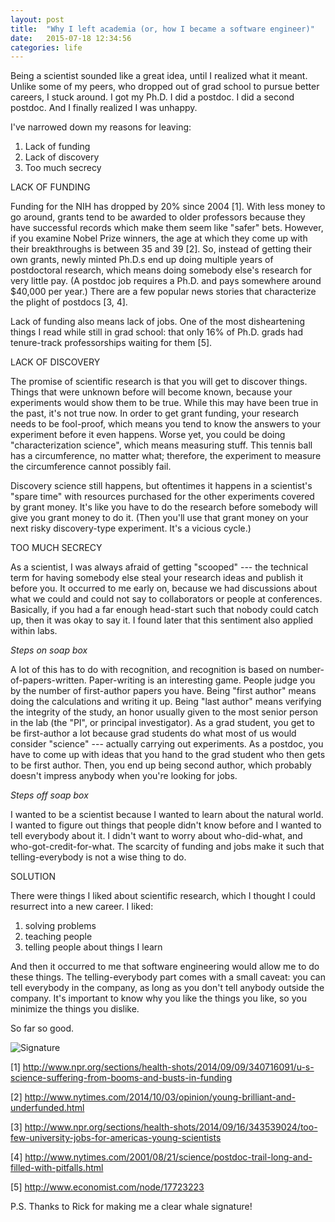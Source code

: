 ```yaml
---
layout: post
title:  "Why I left academia (or, how I became a software engineer)"
date:   2015-07-18 12:34:56
categories: life
---
```


Being a scientist sounded like a great idea, until I realized what it meant.  Unlike some of my peers, who dropped out of grad school to pursue better careers, I stuck around.  I got my Ph.D.  I did a postdoc.  I did a second postdoc.  And I finally realized I was unhappy.

I've narrowed down my reasons for leaving:

1. Lack of funding
2. Lack of discovery
3. Too much secrecy


LACK OF FUNDING

Funding for the NIH has dropped by 20% since 2004 [1].  With less money to go around, grants tend to be awarded to older professors because they have successful records which make them seem like "safer" bets.  However, if you examine Nobel Prize winners, the age at which they come up with their breakthroughs is between 35 and 39 [2].  So, instead of getting their own grants, newly minted Ph.D.s end up doing multiple years of postdoctoral research, which means doing somebody else's research for very little pay.  (A postdoc job requires a Ph.D. and pays somewhere around $40,000 per year.)   There are a few popular news stories that characterize the plight of postdocs [3, 4].

Lack of funding also means lack of jobs.  One of the most disheartening things I read while still in grad school:  that only 16% of Ph.D. grads had tenure-track professorships waiting for them [5].



LACK OF DISCOVERY

The promise of scientific research is that you will get to discover things.  Things that were unknown before will become known, because your experiments would show them to be true.  While this may have been true in the past, it's not true now.  In order to get grant funding, your research needs to be fool-proof, which means you tend to know the answers to your experiment before it even happens.  Worse yet, you could be doing "characterization science", which means measuring stuff.  This tennis ball has a circumference, no matter what; therefore, the experiment to measure the circumference cannot possibly fail.

Discovery science still happens, but oftentimes it happens in a scientist's "spare time" with resources purchased for the other experiments covered by grant money.  It's like you have to do the research before somebody will give you grant money to do it.  (Then you'll use that grant money on your next risky discovery-type experiment.  It's a vicious cycle.)



TOO MUCH SECRECY

As a scientist, I was always afraid of getting "scooped" --- the technical term for having somebody else steal your research ideas and publish it before you.  It occurred to me early on, because we had discussions about what we could and could not say to collaborators or people at conferences.  Basically, if you had a far enough head-start such that nobody could catch up, then it was okay to say it.  I found later that this sentiment also applied within labs.

*Steps on soap box*

A lot of this has to do with recognition, and recognition is based on number-of-papers-written.  Paper-writing is an interesting game.  People judge you by the number of first-author papers you have.  Being "first author" means doing the calculations and writing it up.  Being "last author" means verifying the integrity of the study, an honor usually given to the most senior person in the lab (the "PI", or principal investigator).  As a grad student, you get to be first-author a lot because grad students do what most of us would consider "science" --- actually carrying out experiments.  As a postdoc, you have to come up with ideas that you hand to the grad student who then gets to be first author.  Then, you end up being second author, which probably doesn't impress anybody when you're looking for jobs.

*Steps off soap box*

I wanted to be a scientist because I wanted to learn about the natural world.  I wanted to figure out things that people didn't know before and I wanted to tell everybody about it.  I didn't want to worry about who-did-what, and who-got-credit-for-what.  The scarcity of funding and jobs make it such that telling-everybody is not a wise thing to do.



SOLUTION

There were things I liked about scientific research, which I thought I could resurrect into a new career.  I liked:

1. solving problems
2. teaching people
3. telling people about things I learn

And then it occurred to me that software engineering would allow me to do these things.  The telling-everybody part comes with a small caveat:  you can tell everybody in the company, as long as you don't tell anybody outside the company.  It's important to know why you like the things you like, so you minimize the things you dislike.

So far so good.

![Signature]({{site.url}}/assets/clear_whale.png)

[1] http://www.npr.org/sections/health-shots/2014/09/09/340716091/u-s-science-suffering-from-booms-and-busts-in-funding

[2] http://www.nytimes.com/2014/10/03/opinion/young-brilliant-and-underfunded.html

[3] http://www.npr.org/sections/health-shots/2014/09/16/343539024/too-few-university-jobs-for-americas-young-scientists

[4] http://www.nytimes.com/2001/08/21/science/postdoc-trail-long-and-filled-with-pitfalls.html

[5] http://www.economist.com/node/17723223

P.S. Thanks to Rick for making me a clear whale signature!
